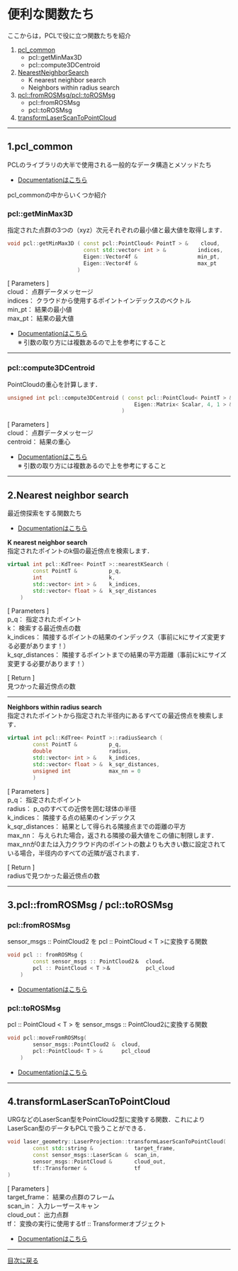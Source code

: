 # 便利な関数たち
ここからは，PCLで役に立つ関数たちを紹介

1. [pcl_common](#1pcl_common)
    - pcl::getMinMax3D
    - pcl::compute3DCentroid
2. [NearestNeighborSearch](#2nearest-neighbor-search)
    - K nearest neighbor search
    - Neighbors within radius search
3. [pcl::fromROSMsg/pcl::toROSMsg](#3pclfromrosmsg-pcltorosmsg)
    - pcl::fromROSMsg
    - pcl::toROSMsg
4. [transformLaserScanToPointCloud](#4transformlaserscantopointcloud)

---

## 1.pcl_common
PCLのライブラリの大半で使用される一般的なデータ構造とメソッドたち  

- [Documentationはこちら](https://pointclouds.org/documentation/group__common.html)  


pcl_commonの中からいくつか紹介  
### pcl::getMinMax3D
指定された点群の3つの（xyz）次元それぞれの最小値と最大値を取得します．

```cpp
void pcl::getMinMax3D ( const pcl::PointCloud< PointT > &    cloud,
                        const std::vector< int > &          indices,
                        Eigen::Vector4f &                   min_pt,
                        Eigen::Vector4f &                   max_pt
                      )
```

[ Parameters ]  
cloud：     点群データメッセージ  
indices：   クラウドから使用するポイントインデックスのベクトル  
min_pt：    結果の最小値  
max_pt：    結果の最大値  

- [Documentationはこちら](https://pointclouds.org/documentation/group__common.html#ga3166f09aafd659f69dc75e63f5e10f81)  
※ 引数の取り方には複数あるので上を参考にすること  

---

### pcl::compute3DCentroid
PointCloudの重心を計算します．

```cpp
unsigned int pcl::compute3DCentroid ( const pcl::PointCloud< PointT > &  cloud,
                                        Eigen::Matrix< Scalar, 4, 1 > &  centroid
                                    )
```

[ Parameters ]  
cloud：     点群データメッセージ  
centroid：  結果の重心  

- [Documentationはこちら](https://pointclouds.org/documentation/group__common.html#gaf5729fae15603888b49743b118025290)  
※ 引数の取り方には複数あるので上を参考にすること  

---

## 2.Nearest neighbor search
最近傍探索をする関数たち  
- [Documentationはこちら](https://pcl.readthedocs.io/projects/tutorials/en/master/kdtree_search.html#kdtree-search)  

**K nearest neighbor search**  
指定されたポイントのk個の最近傍点を検索します．

```cpp
virtual int pcl::KdTree< PointT >::nearestKSearch (
        const PointT &          p_q,
        int                     k,
        std::vector< int > &    k_indices,
        std::vector< float > &  k_sqr_distances
    )
```

[ Parameters ]  
p_q：               指定されたポイント  
k：                 検索する最近傍点の数  
k_indices：         隣接するポイントの結果のインデックス（事前にkにサイズ変更する必要があります！）  
k_sqr_distances：   隣接するポイントまでの結果の平方距離（事前にkにサイズ変更する必要があります！）  

[ Return ]  
見つかった最近傍点の数 

---

**Neighbors within radius search**  
指定されたポイントから指定された半径内にあるすべての最近傍点を検索します．

```cpp
virtual int pcl::KdTree< PointT >::radiusSearch (
        const PointT &          p_q,
        double                  radius,
        std::vector< int > &    k_indices,
        std::vector< float > &  k_sqr_distances,
        unsigned int            max_nn = 0
        )
```

[ Parameters ]  
p_q：               指定されたポイント  
radius：            p_qのすべての近傍を囲む球体の半径  
k_indices：         隣接する点の結果のインデックス  
k_sqr_distances：   結果として得られる隣接点までの距離の平方  
max_nn：            与えられた場合，返される隣接の最大値をこの値に制限します．max_nnが0または入力クラウド内のポイントの数よりも大きい数に設定されている場合，半径内のすべての近隣が返されます．  

[ Return ]  
radiusで見つかった最近傍点の数  

---

## 3.pcl::fromROSMsg /  pcl::toROSMsg
### pcl::fromROSMsg
sensor_msgs :: PointCloud2 を pcl :: PointCloud < T >に変換する関数  

```cpp
void pcl :: fromROSMsg（
        const sensor_msgs :: PointCloud2＆  cloud，
        pcl :: PointCloud < T >＆           pcl_cloud
    )
```
  
- [Documentationはこちら](http://docs.ros.org/indigo/api/pcl_conversions/html/namespacepcl.html#af662c7d46db4cf6f7cfdc2aaf4439760)  

### pcl::toROSMsg
pcl :: PointCloud < T > を sensor_msgs :: PointCloud2に変換する関数  

```cpp
void pcl::moveFromROSMsg(
        sensor_msgs::PointCloud2 &  cloud,
        pcl::PointCloud< T > &      pcl_cloud
    )
```

- [Documentationはこちら](http://docs.ros.org/indigo/api/pcl_conversions/html/namespacepcl.html#abb8b3a2632e07dae0b541a257898c8a8)  

---

## 4.transformLaserScanToPointCloud
URGなどのLaserScan型をPointCloud2型に変換する関数．これによりLaserScan型のデータもPCLで扱うことができる．  

```cpp 
void laser_geometry::LaserProjection::transformLaserScanToPointCloud(
        const std::string &             target_frame,
        const sensor_msgs::LaserScan &  scan_in,
        sensor_msgs::PointCloud &       cloud_out,
        tf::Transformer &               tf
)
```

[ Parameters ]  
target_frame：  結果の点群のフレーム  
scan_in：       入力レーザースキャン  
cloud_out：     出力点群  
tf：            変換の実行に使用するtf :: Transformerオブジェクト  

- [Documentationはこちら](https://docs.ros.org/diamondback/api/laser_geometry/html/classlaser__geometry_1_1LaserProjection.html#ab7ce0e0fa1bb6ab0f6d7d477d71284e9)  

---

[目次に戻る](https://github.com/DaikiMin/pcl_tutorial_ros)